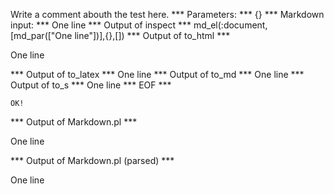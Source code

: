 Write a comment abouth the test here.
*** Parameters: ***
{}
*** Markdown input: ***
One line
*** Output of inspect ***
md_el(:document,[md_par(["One line"])],{},[])
*** Output of to_html ***
<p>One line</p>
*** Output of to_latex ***
One line
*** Output of to_md ***
One line
*** Output of to_s ***
One line
*** EOF ***



	OK!



*** Output of Markdown.pl ***
<p>One line</p>

*** Output of Markdown.pl (parsed) ***
<div>
 <p>
  One line
 </p>
</div>